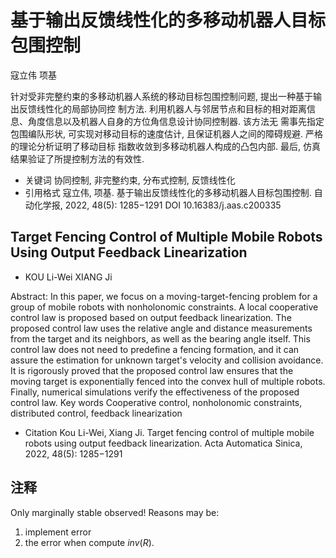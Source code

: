 # 基于输出反馈线性化的多移动机器人目标包围控制  
寇立伟 项基 

针对受非完整约束的多移动机器人系统的移动目标包围控制问题, 提出一种基于输出反馈线性化的局部协同控 制方法. 利用机器人与邻居节点和目标的相对距离信息、角度信息以及机器人自身的方位角信息设计协同控制器. 该方法无 需事先指定包围编队形状, 可实现对移动目标的速度估计, 且保证机器人之间的障碍规避. 严格的理论分析证明了移动目标 指数收敛到多移动机器人构成的凸包内部. 最后, 仿真结果验证了所提控制方法的有效性.  

- 关键词 协同控制, 非完整约束, 分布式控制, 反馈线性化  
- 引用格式 寇立伟, 项基. 基于输出反馈线性化的多移动机器人目标包围控制. 自动化学报, 2022, 48(5): 1285−1291  DOI 10.16383/j.aas.c200335 

## Target Fencing Control of Multiple Mobile Robots Using Output Feedback Linearization  

- KOU Li-Wei  XIANG Ji 

Abstract: In this paper, we focus on a moving-target-fencing problem for a group of mobile robots with nonholonomic constraints. A local cooperative control law is proposed based on output feedback linearization. The proposed control law uses the relative angle and distance measurements from the target and its neighbors, as well as the bearing angle itself. This control law does not need to predefine a fencing formation, and it can assure the estimation for unknown target's velocity and collision avoidance. It is rigorously proved that the proposed control law ensures that the moving target is exponentially fenced into the convex hull of multiple robots. Finally, numerical simulations verify the effectiveness of the proposed control law.  Key words Cooperative control, nonholonomic constraints, distributed control, feedback linearization  

- Citation Kou Li-Wei, Xiang Ji. Target fencing control of multiple mobile robots using output feedback linearization. Acta Automatica Sinica, 2022, 48(5): 1285−1291


## 注释

Only marginally stable observed!
Reasons may be:

1. implement error
2. the error when compute $inv(R)$.